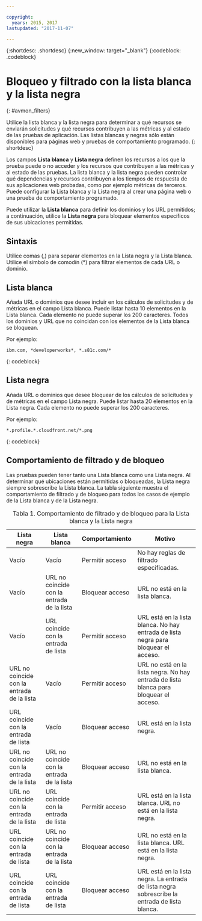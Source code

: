 ```yaml
---

copyright:
  years: 2015, 2017
lastupdated: "2017-11-07"

---
```


{:shortdesc: .shortdesc}
{:new_window: target="_blank"}
{:codeblock: .codeblock}

# Bloqueo y filtrado con la lista blanca y la lista negra
{: #avmon_filters}

Utilice la lista blanca y la lista negra para determinar a qué recursos se enviarán solicitudes y qué recursos contribuyen a las métricas y al estado de las pruebas de aplicación. Las listas blancas y negras sólo están disponibles para páginas web y pruebas de comportamiento programado.
{: shortdesc}

Los campos **Lista blanca** y **Lista negra** definen los recursos a los que la prueba puede o no acceder y los recursos que contribuyen a las métricas y al estado de las pruebas. La lista blanca y la lista negra pueden controlar qué dependencias y recursos contribuyen a los tiempos de respuesta de sus aplicaciones web probadas, como por ejemplo métricas de terceros. Puede configurar la Lista blanca y la Lista negra al crear una página web o una prueba de comportamiento programado.

Puede utilizar la **Lista blanca** para definir los dominios y los URL permitidos; a continuación, utilice la **Lista negra** para bloquear elementos específicos de sus ubicaciones permitidas.

## Sintaxis

Utilice comas (,) para separar elementos en la Lista negra y la Lista blanca. Utilice el símbolo de comodín (\*) para filtrar elementos de cada URL o dominio.

## Lista blanca

Añada URL o dominios que desee incluir en los cálculos de solicitudes y de métricas en el campo Lista blanca. Puede listar hasta 10 elementos en la Lista blanca. Cada elemento no puede superar los 200 caracteres. Todos los dominios y URL que no coincidan con los elementos de la Lista blanca se bloquean.

Por ejemplo:
```
ibm.com, *developerworks*, *.s81c.com/*
```
{: codeblock}

## Lista negra

Añada URL o dominios que desee bloquear de los cálculos de solicitudes y de métricas en el campo Lista negra. Puede listar hasta 20 elementos en la Lista negra. Cada elemento no puede superar los 200 caracteres.

Por ejemplo:
```
*.profile.*.cloudfront.net/*.png
```
{: codeblock}

## Comportamiento de filtrado y de bloqueo

Las pruebas pueden tener tanto una Lista blanca como una Lista negra. Al determinar qué ubicaciones están permitidas o bloqueadas, la Lista negra siempre sobrescribe la Lista blanca. La tabla siguiente muestra el comportamiento de filtrado y de bloqueo para todos los casos de ejemplo de la Lista blanca y de la Lista negra.

<table id="avmon_whitelist_blacklist__table_gyg_vvp_fbb">
<caption>Tabla 1. Comportamiento de filtrado y de bloqueo para la Lista blanca y la Lista negra</caption>
<thead>
<tr>
<th>Lista negra</th>
<th>Lista blanca</th>
<th>Comportamiento</th>
<th>Motivo</th>
</tr>
</thead>
<tbody>
<tr>
<td>Vacío</td>
<td>Vacío</td>
<td>Permitir acceso</td>
<td>No hay reglas de filtrado especificadas.</td>
</tr>
<tr>
<td>Vacío</td>
<td>URL no coincide con la entrada de la lista</td>
<td>Bloquear acceso</td>
<td>URL no está en la lista blanca.</td>
</tr>
<tr>
<td>Vacío</td>
<td>URL coincide con la entrada de lista</td>
<td>Permitir acceso</td>
<td>URL está en la lista blanca. No hay entrada de lista negra para bloquear el acceso.</td>
</tr>
<tr>
<td>URL no coincide con la entrada de la lista</td>
<td>Vacío</td>
<td>Permitir acceso</td>
<td>URL no está en la lista negra. No hay entrada de lista blanca para bloquear el acceso.</td>
</tr>
<tr>
<td>URL coincide con la entrada de lista</td>
<td>Vacío</td>
<td>Bloquear acceso</td>
<td>URL está en la lista negra.</td>
</tr>
<tr>
<td>URL no coincide con la entrada de la lista</td>
<td>URL no coincide con la entrada de la lista</td>
<td>Bloquear acceso</td>
<td>URL no está en la lista blanca.</td>
</tr>
<tr>
<td>URL no coincide con la entrada de la lista</td>
<td>URL coincide con la entrada de lista</td>
<td>Permitir acceso</td>
<td>URL está en la lista blanca. URL no está en la lista negra.</td>
</tr>
<tr>
<td>URL coincide con la entrada de lista</td>
<td>URL no coincide con la entrada de la lista</td>
<td>Bloquear acceso</td>
<td>URL no está en la lista blanca. URL está en la lista negra.</td>
</tr>
<tr>
<td>URL coincide con la entrada de lista</td>
<td>URL coincide con la entrada de lista</td>
<td>Bloquear acceso</td>
<td>URL está en la lista negra. La entrada de lista negra sobrescribe la entrada de lista blanca.</td>
</tr>
</tbody>
</table>
